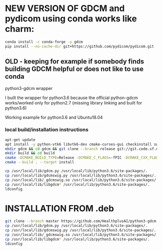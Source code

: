 
# NEW VERSION OF GDCM and pydicom using conda works like charm:

```bash
conda install -c conda-forge -y gdcm
pip install --no-cache-dir git+https://github.com/pydicom/pydicom.git
```

## OLD - keeping for example if somebody finds building GDCM helpful or does not like to use conda 
python3-gdcm wrapper

I built the wrapper for python3.6 because the official python-gdcm works/worked only for python2.7 (missing library linking and built for python3.6)

Working example for python3.6 and Ubuntu18.04

### local build/installation instructions

```bash
apt-get update
apt install -y python-vtk6 libvtk6-dev cmake-curses-gui checkinstall swig libpython3.6-dev
mkdir gdcm && cd gdcm && git clone --branch release git://git.code.sf.net/p/gdcm/gdcm
mkdir build && cd build
cmake -DCMAKE_BUILD_TYPE=Release -DCMAKE_C_FLAGS=-fPIC -DCMAKE_CXX_FLAGS=-fPIC -DGDCM_BUILD_SHARED_LIBS:BOOL=ON -DGDCM_WRAP_PYTHON=ON PYTHON_EXECUTABLE=/usr/local/bin/python3.6 PYTHON_INCLUDE_DIR=/usr/local/lib/python3.6/site-packages/ GDCM_BUILD_SHARED_LIBS=ON GDCM_USE_VTK=ON /gdcm/gdcm
cmake --build . --target install
```
    
```bash
cp /usr/local/lib/gdcm.py /usr/local/lib/python3.6/site-packages/.
cp /usr/local/lib/gdcmswig.py /usr/local/lib/python3.6/site-packages/.
cp /usr/local/lib/_gdcmswig.so /usr/local/lib/python3.6/site-packages/.
cp /usr/local/lib/libgdcm* /usr/local/lib/python3.6/site-packages/.
ldconfig
```

# INSTALLATION FROM .deb

```bash
git clone --branch master https://github.com/HealthplusAI/python3-gdcm.git && cd python3-gdcm && dpkg -i build_1-1_amd64.deb && apt-get install -f
cp /usr/local/lib/gdcm.py /usr/local/lib/python3.6/site-packages/.
cp /usr/local/lib/gdcmswig.py /usr/local/lib/python3.6/site-packages/.
cp /usr/local/lib/_gdcmswig.so /usr/local/lib/python3.6/site-packages/.
cp /usr/local/lib/libgdcm* /usr/local/lib/python3.6/site-packages/.
ldconfig
```

